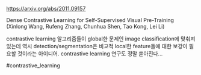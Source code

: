 https://arxiv.org/abs/2011.09157

Dense Contrastive Learning for Self-Supervised Visual Pre-Training (Xinlong Wang, Rufeng Zhang, Chunhua Shen, Tao Kong, Lei Li)

contrastive learning 알고리즘들이 global한 문제인 image classification에 맞춰져 있는데 역시 detection/segmentation은 비교적 local한 feature들에 대한 보강이 필요할 것이라는 아이디어. contrastive learning 연구도 정말 쏟아진다...

#contrastive_learning 